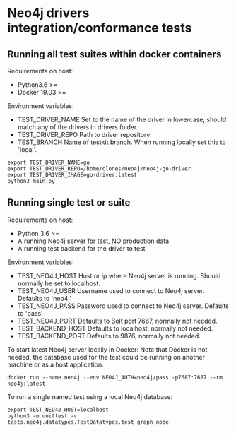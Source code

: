 # Neo4j drivers integration/conformance tests

## Running all test suites within docker containers

Requirements on host:
  * Python3.6 >=
  * Docker 19.03 >=

Environment variables:
  * TEST_DRIVER_NAME
    Set to the name of the driver in lowercase, should match any of the drivers in drivers folder.
  * TEST_DRIVER_REPO
    Path to driver repository
  * TEST_BRANCH
    Name of testkit branch. When running locally set this to 'local'.

```console
export TEST_DRIVER_NAME=go
export TEST_DRIVER_REPO=/home/clones/neo4j/neo4j-go-driver
export TEST_DRIVER_IMAGE=go-driver:latest
python3 main.py
```

## Running single test or suite

Requirements on host:
  * Python 3.6 >=
  * A running Neo4j server for test, NO production data
  * A running test backend for the driver to test

Environment variables:
  * TEST_NEO4J_HOST
    Host or ip where Neo4j server is running.
    Should normally be set to localhost.
  * TEST_NEO4J_USER
    Username used to connect to Neo4j server.
    Defaults to 'neo4j'
  * TEST_NEO4J_PASS
    Password used to connect to Neo4j server.
    Defaults to 'pass'
  * TEST_NEO4J_PORT
    Defaults to Bolt port 7687, normally not needed.
  * TEST_BACKEND_HOST
    Defaults to localhost, normally not needed.
  * TEST_BACKEND_PORT
    Defaults to 9876, normally not needed.

To start latest Neo4j server locally in Docker:
Note that Docker is not needed, the database used for the test could be running on another machine
or as a host application.
```console
docker run --name neo4j --env NEO4J_AUTH=neo4j/pass -p7687:7687 --rm neo4j:latest
```

To run a single named test using a local Neo4j database:
```console
export TEST_NEO4J_HOST=localhost
python3 -m unittest -v tests.neo4j.datatypes.TestDatatypes.test_graph_node
```
